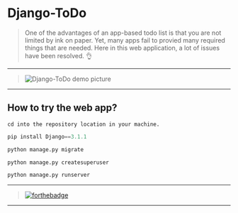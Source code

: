 Django-ToDo
======
> One of the advantages of an app-based todo list is that you are not limited by ink on paper. Yet, many apps fail to provied many required things that are needed.
Here in this web application, a lot of issues have been resolved. :ok_hand:

---

> ![Django-ToDo demo picture](https://i.ibb.co/XDhpqjs/weather.png)

---

How to try the web app?
------
```
cd into the repository location in your machine.
```
```python
pip install Django==3.1.1
```
```python
python manage.py migrate
```
```python
python manage.py createsuperuser
```
```python
python manage.py runserver
```
---

> [![forthebadge](https://forthebadge.com/images/badges/made-with-python.svg)](https://github.com/debugleader/Django-ToDo)

---
